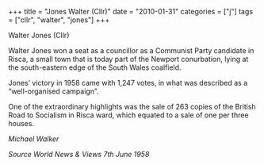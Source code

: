 +++
title = "Jones Walter (Cllr)"
date = "2010-01-31"
categories = ["j"]
tags = ["cllr", "walter", "jones"]
+++

Walter Jones (Cllr)

Walter Jones won a seat as a councillor as a Communist Party candidate in Risca, a small town that is today part of the Newport conurbation, lying at the south-eastern edge of the South Wales coalfield.

Jones’ victory in 1958 came with 1,247 votes, in what was described as a “well-organised campaign”.

One of the extraordinary highlights was the sale of 263 copies of the British Road to Socialism in Risca ward, which equated to a sale of one per three houses.

_Michael Walker_

_Source World News & Views_ _7th June 1958_
